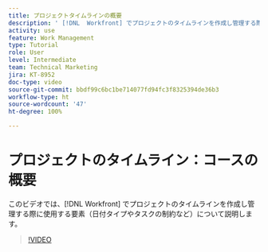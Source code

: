 ```yaml
---
title: プロジェクトタイムラインの概要
description: ' [!DNL  Workfront] でプロジェクトのタイムラインを作成し管理する際に使用する要素（日付タイプやタスクの制約など）について説明します。'
activity: use
feature: Work Management
type: Tutorial
role: User
level: Intermediate
team: Technical Marketing
jira: KT-8952
doc-type: video
source-git-commit: bbdf99c6bc1be714077fd94fc3f8325394de36b3
workflow-type: ht
source-wordcount: '47'
ht-degree: 100%

---
```


# プロジェクトのタイムライン：コースの概要

このビデオでは、[!DNL  Workfront] でプロジェクトのタイムラインを作成し管理する際に使用する要素（日付タイプやタスクの制約など）について説明します。

>[!VIDEO](https://video.tv.adobe.com/v/3436741/?quality=12&learn=on&enablevpops=1&captions=jpn)
